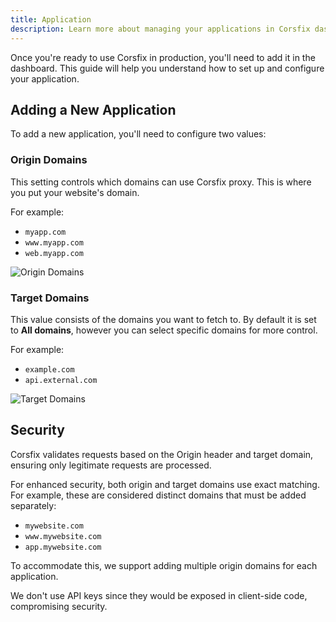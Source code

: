 ```yaml
---
title: Application
description: Learn more about managing your applications in Corsfix dashboard.
---
```


Once you're ready to use Corsfix in production, you'll need to add it in the dashboard. This guide will help you understand how to set up and configure your application.

## Adding a New Application

To add a new application, you'll need to configure two values:

### Origin Domains

This setting controls which domains can use Corsfix proxy. This is where you put your website's domain.

For example:

- `myapp.com`
- `www.myapp.com`
- `web.myapp.com`

![Origin Domains](https://assets.corsfix.com/iswiipc.png)

### Target Domains

This value consists of the domains you want to fetch to.
By default it is set to **All domains**, however you can select specific domains for more control.

For example:

- `example.com`
- `api.external.com`

![Target Domains](https://assets.corsfix.com/7wvwey8j.png)

## Security

Corsfix validates requests based on the Origin header and target domain, ensuring only legitimate requests are processed.

For enhanced security, both origin and target domains use exact matching. For example, these are considered distinct domains that must be added separately:

- `mywebsite.com`
- `www.mywebsite.com`
- `app.mywebsite.com`

To accommodate this, we support adding multiple origin domains for each application.

We don't use API keys since they would be exposed in client-side code, compromising security.
